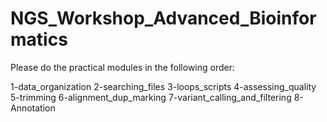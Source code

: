 # NGS_Workshop_Advanced_Bioinformatics

Please do the practical modules in the following order:

1-data_organization
2-searching_files
3-loops_scripts
4-assessing_quality
5-trimming
6-alignment_dup_marking
7-variant_calling_and_filtering
8-Annotation
